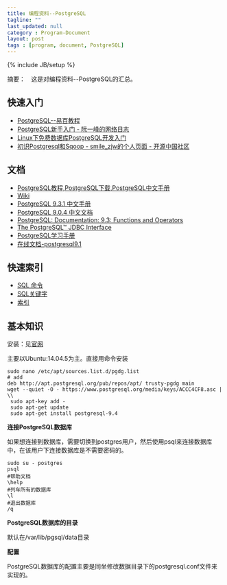```yaml
---
title: 编程资料--PostgreSQL
tagline: ""
last_updated: null
category : Program-Document
layout: post
tags : [program, document, PostgreSQL]
---
```

{% include JB/setup %}

摘要：　这是对编程资料--PostgreSQL的汇总。

<!-- more -->

## 快速入门

+ [PostgreSQL--易百教程](http://www.yiibai.com/html/postgresql/2013/080116.html)
+ [PostgreSQL新手入门 - 阮一峰的网络日志](http://www.ruanyifeng.com/blog/2013/12/getting_started_with_postgresql.html)
+ [Linux下免费数据库PostgreSQL开发入门](http://www.ibm.com/developerworks/cn/linux/l-pgsql/)
+ [初识Postgresql和Sqoop - smile_zjw的个人页面 - 开源中国社区](http://my.oschina.net/zhangjiawen/blog/180637#OSC_h2_2)

## 文档

+ [PostgreSQL教程,PostgreSQL下载,PostgreSQL中文手册](http://www.yiibai.com/html/postgresql/)
+ [Wiki](https://wiki.postgresql.org/wiki/Main_Page)
+ [PostgreSQL 9.3.1 中文手册](http://www.postgres.cn/docs/9.3/index.html)
+ [PostgreSQL 9.0.4 中文文档](http://manual.51yip.com/postgresql/)
+ [PostgreSQL: Documentation: 9.3: Functions and Operators](http://www.postgresql.org/docs/9.3/static/functions.html)
+ [The PostgreSQL™ JDBC Interface](https://jdbc.postgresql.org/documentation/head/index.html)
+ [PostgreSQL学习手册](http://www.cnblogs.com/stephen-liu74/archive/2012/05/02/2294071.html)
+ [在线文档-postgresql9.1](http://tool.oschina.net/apidocs/apidoc?api=postgresql9.1)

## 快速索引

+ [SQL 命令](http://www.postgres.cn/docs/9.3/sql-commands.html)
+ [SQL关键字](http://www.postgres.cn/docs/9.3/sql-keywords-appendix.html)
+ [索引](http://www.postgres.cn/docs/9.3/bookindex.html)


## 基本知识

安装：见[官网](https://www.postgresql.org/)

主要以Ubuntu:14.04.5为主。直接用命令安装

	sudo nano /etc/apt/sources.list.d/pgdg.list
	# add
	deb http://apt.postgresql.org/pub/repos/apt/ trusty-pgdg main
	wget --quiet -O - https://www.postgresql.org/media/keys/ACCC4CF8.asc | \\
	 sudo apt-key add -
	 sudo apt-get update
	 sudo apt-get install postgresql-9.4

**连接PostgreSQL数据库**

如果想连接到数据库，需要切换到postgres用户，然后使用psql来连接数据库中，在该用户下连接数据库是不需要密码的。

	sudo su - postgres
	psql
	#帮助文档
	\help
	#列车所有的数据库
	\l
	#退出数据库
	/q

**PostgreSQL数据库的目录**

默认在/var/lib/pgsql/data目录

**配置**

PostgreSQL数据库的配置主要是同坐修改数据目录下的postgresql.conf文件来实现的。
